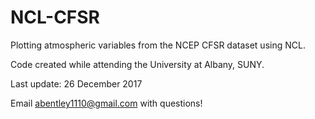 # NCL-CFSR
Plotting atmospheric variables from the NCEP CFSR dataset using NCL.

Code created while attending the University at Albany, SUNY. 

Last update: 26 December 2017

Email abentley1110@gmail.com with questions!
